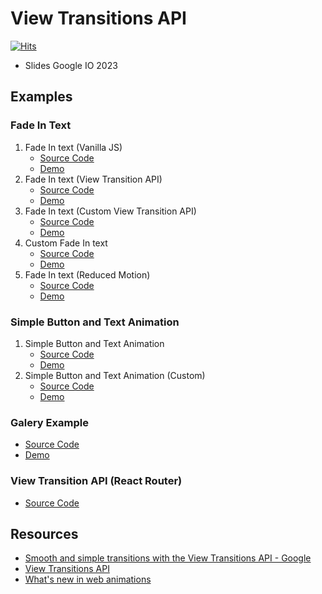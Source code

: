 # View Transitions API
[![Hits](https://hits.seeyoufarm.com/api/count/incr/badge.svg?url=https%3A%2F%2Fgithub.com%2Fdevferx%2Fview-transitions-api-examples&count_bg=%235B23D1&title_bg=%23555555&icon=&icon_color=%23E7E7E7&title=hits&edge_flat=false)](https://hits.seeyoufarm.com)


- Slides Google IO 2023
## Examples
### Fade In Text
1. Fade In text (Vanilla JS)
   - [Source Code](https://github.com/devferx/view-transitions-api-examples/tree/master/01-fade-in-text)
   - [Demo](https://devferx.github.io/view-transitions-api-examples/01-fade-in-text/)
2. Fade In text (View Transition API)
   - [Source Code](https://github.com/devferx/view-transitions-api-examples/tree/master/02-fade-text-transition-api)
   - [Demo](https://devferx.github.io/view-transitions-api-examples/02-fade-text-transition-api)
3. Fade In text (Custom View Transition API)
   - [Source Code](https://github.com/devferx/view-transitions-api-examples/tree/master/03-fade-text-transition-api-custom)
   - [Demo](https://devferx.github.io/view-transitions-api-examples/03-fade-text-transition-api-custom)
4. Custom Fade In text
   - [Source Code](https://github.com/devferx/view-transitions-api-examples/tree/master/04-animation-text)
   - [Demo](https://devferx.github.io/view-transitions-api-examples/04-animation-text)
5. Fade In text (Reduced Motion)
   - [Source Code](https://github.com/devferx/view-transitions-api-examples/tree/master/05-animation-text-reduced-motion)
   - [Demo](https://devferx.github.io/view-transitions-api-examples/05-animation-text-reduced-motion)


### Simple Button and Text Animation
1. Simple Button and Text Animation
   - [Source Code](https://github.com/devferx/view-transitions-api-examples/tree/master/07-button-simple-example)
   - [Demo](https://devferx.github.io/view-transitions-api-examples/07-button-simple-example)
2. Simple Button and Text Animation (Custom)
   - [Source Code](https://github.com/devferx/view-transitions-api-examples/tree/master/08-button-custom-example)
   - [Demo](https://devferx.github.io/view-transitions-api-examples/08-button-custom-example)

### Galery Example
- [Source Code](https://github.com/devferx/view-transitions-api-examples/tree/master/09-gallery)
- [Demo](https://devferx.github.io/view-transitions-api-examples/09-gallery)
### View Transition API (React Router)
- [Source Code](https://github.com/devferx/view-transitions-api-examples/tree/master/10-view-transition-react-example)
<!-- - [Demo]() -->

## Resources
- [Smooth and simple transitions with the View Transitions API - Google](https://developer.chrome.com/docs/web-platform/view-transitions/)
- [View Transitions API](https://developer.mozilla.org/en-US/docs/Web/API/View_Transitions_API)
- [What's new in web animations](https://www.youtube.com/watch?v=oDcb3fvtETs)

